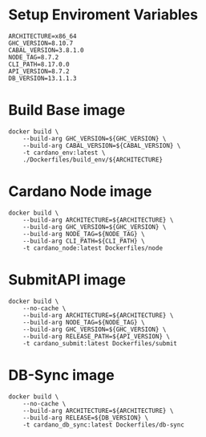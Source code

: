 # Setup Enviroment Variables
    ARCHITECTURE=x86_64
    GHC_VERSION=8.10.7
    CABAL_VERSION=3.8.1.0
    NODE_TAG=8.7.2
    CLI_PATH=8.17.0.0
    API_VERSION=8.7.2
    DB_VERSION=13.1.1.3

# Build Base image
    docker build \
        --build-arg GHC_VERSION=${GHC_VERSION} \
        --build-arg CABAL_VERSION=${CABAL_VERSION} \
        -t cardano_env:latest \
        ./Dockerfiles/build_env/${ARCHITECTURE}

# Cardano Node image
    docker build \
        --build-arg ARCHITECTURE=${ARCHITECTURE} \
        --build-arg GHC_VERSION=${GHC_VERSION} \
        --build-arg NODE_TAG=${NODE_TAG} \
        --build-arg CLI_PATH=${CLI_PATH} \
        -t cardano_node:latest Dockerfiles/node

# SubmitAPI image
    docker build \
        --no-cache \
        --build-arg ARCHITECTURE=${ARCHITECTURE} \
        --build-arg NODE_TAG=${NODE_TAG} \
        --build-arg GHC_VERSION=${GHC_VERSION} \
        --build-arg RELEASE_PATH=${API_VERSION} \
        -t cardano_submit:latest Dockerfiles/submit

# DB-Sync image
    docker build \
        --no-cache \
        --build-arg ARCHITECTURE=${ARCHITECTURE} \
        --build-arg RELEASE=${DB_VERSION} \
        -t cardano_db_sync:latest Dockerfiles/db-sync
